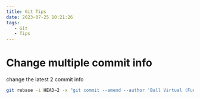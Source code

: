 ```yaml
---
title: Git Tips
date: 2023-07-25 10:21:26
tags:
   - Git
   - Tips
---
```

# Change multiple commit info 

change the latest 2 commit info
```bash
git rebase -i HEAD~2 -x "git commit --amend --author 'Ball Virtual (Fun Bay) <fun.bay@vball.fun>' --no-edit"
```

